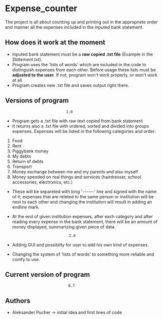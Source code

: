 # Expense_counter
The project is all about counting up and printing out in the appropriete order and manner all the expenses included in the inputed bank statement.

## How does it work at the moment
- Inputed bank statement must be a __raw copied .txt file__ (Example in the _Statement.txt_).
- Program uses the 'lists of words' which are included in the code to distinguish expenses from each other. Before usage these lists must be __adjusted to the user__. If not, program won't work properly, or won't work at all.
- Program creates new .txt file and saves output right there.

## Versions of program
					
					 		    1.0

- Program gets a .txt file with raw text copied from bank statement
- It returns also a .txt file with ordered, sorted and divided into groups expenses. Expenses will be listed in the following categories and order:
1. Food	
2. Rent
3. Piggybank money
4. My debts
5. Return of debts
6. Transport
7. Money exchange between me and my parents and also myself
8. Money spended on real things and services (hairdresser, school accessories, electronics, etc.)

- These will be separeted with long '------' line and signed with the name of it; expenses that are releted to the same person or institution will be next to each other and changing the institution will result in adding an endline mark.

- At the end of given institution expenses, after each category and after reading every expense in the bank
statement, there will be an amount of money displayed, summarizing given piece of data.

								2.0

- Adding GUI and possibilty for user to add his own kind of expenses.
- Changing the system of 'lists of words' to something more reliable and comfy to use.

## Current version of program
							     0.7
	
## Authors

- Aleksander Pucher -> initial idea and first lines of code 
